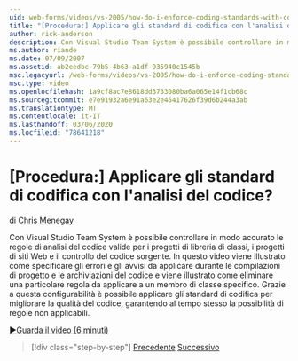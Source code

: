 ```yaml
---
uid: web-forms/videos/vs-2005/how-do-i-enforce-coding-standards-with-code-analysis
title: "[Procedura:] Applicare gli standard di codifica con l'analisi del codice? | Microsoft Docs"
author: rick-anderson
description: Con Visual Studio Team System è possibile controllare in modo accurato le regole di analisi del codice valide per i progetti di libreria di classi, i progetti di siti Web e il codice sorgente Co...
ms.author: riande
ms.date: 07/09/2007
ms.assetid: ab2eedbc-79b5-4b63-a1df-935940c1545b
msc.legacyurl: /web-forms/videos/vs-2005/how-do-i-enforce-coding-standards-with-code-analysis
msc.type: video
ms.openlocfilehash: 1a9cf8ac7e8618dd3733080ba6a065e14f1cb68c
ms.sourcegitcommit: e7e91932a6e91a63e2e46417626f39d6b244a3ab
ms.translationtype: MT
ms.contentlocale: it-IT
ms.lasthandoff: 03/06/2020
ms.locfileid: "78641218"
---
```

# <a name="how-do-i-enforce-coding-standards-with-code-analysis"></a>[Procedura:] Applicare gli standard di codifica con l'analisi del codice?

di [Chris Menegay](https://twitter.com/CMenegay)

Con Visual Studio Team System è possibile controllare in modo accurato le regole di analisi del codice valide per i progetti di libreria di classi, i progetti di siti Web e il controllo del codice sorgente. In questo video viene illustrato come specificare gli errori e gli avvisi da applicare durante le compilazioni di progetto e le archiviazioni del codice e viene illustrato come eliminare una particolare regola da applicare a un membro di classe specifico. Grazie a questa configurabilità è possibile applicare gli standard di codifica per migliorare la qualità del codice, garantendo al tempo stesso la possibilità di regole non applicabili.

[&#9654;Guarda il video (6 minuti)](https://channel9.msdn.com/Blogs/ASP-NET-Site-Videos/how-do-i-enforce-coding-standards-with-code-analysis)

> [!div class="step-by-step"]
> [Precedente](how-do-i-set-up-distributed-load-testing-for-high-volume-tests.md)
> [Successivo](how-do-i-use-generic-tests.md)
